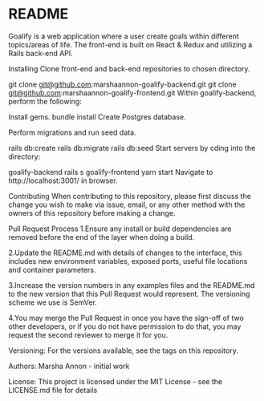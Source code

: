 # README

Goalify is a web application where a user create goals within different topics/areas of life. The front-end is built on React & Redux and utilizing a Rails back-end API.

Installing
Clone front-end and back-end repositories to chosen directory.

git clone git@github.com:marshaannon-goalify-backend.git
git clone git@github.com:marshaannon-goalify-frontend.git
Within goalify-backend, perform the following:

Install gems.
bundle install
Create Postgres database.

Perform migrations and run seed data.

rails db:create
rails db:migrate
rails db:seed
Start servers by cding into the directory:

goalify-backend
rails s
goalify-frontend
yarn start
Navigate to http://localhost:3001/ in browser.

Contributing
When contributing to this repository, please first discuss the change you wish to make via issue, email, or any other method with the owners of this repository before making a change.

Pull Request Process
1.Ensure any install or build dependencies are removed before the end of the layer when doing a build.

2.Update the README.md with details of changes to the interface, this includes new environment variables, exposed ports, useful file locations and container parameters.

3.Increase the version numbers in any examples files and the README.md to the new version that this Pull Request would represent. The versioning scheme we use is SemVer.

4.You may merge the Pull Request in once you have the sign-off of two other developers, or if you do not have permission to do that, you may request the second reviewer to merge it for you.

Versioning: For the versions available, see the tags on this repository.

Authors: Marsha Annon - initial work

License: This project is licensed under the MIT License - see the LICENSE.md file for details
